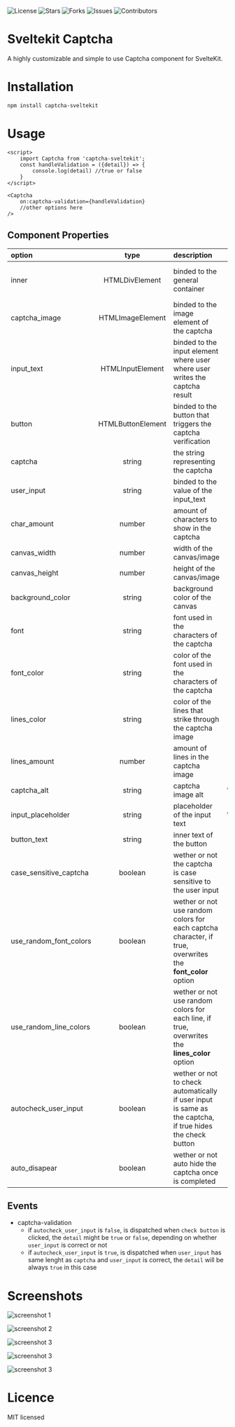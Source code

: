 ![License](https://img.shields.io/github/license/carlos-err406/captcha-sveltekit) ![Stars](https://img.shields.io/github/stars/carlos-err406/captcha-sveltekit) ![Forks](https://img.shields.io/github/forks/carlos-err406/captcha-sveltekit) ![Issues](https://img.shields.io/github/issues/carlos-err406/captcha-sveltekit) ![Contributors](https://img.shields.io/github/contributors/carlos-err406/captcha-sveltekit)

# Sveltekit Captcha


A highly customizable and simple to use Captcha component for SvelteKit.

# Installation
```bash
npm install captcha-sveltekit
```

# Usage
```svelte
<script>
    import Captcha from 'captcha-sveltekit';
    const handleValidation = ({detail}) => {
        console.log(detail) //true or false
    }
</script>

<Captcha
    on:captcha-validation={handleValidation}
    //other options here
/>
```

## Component Properties
| option                 |       type        | description                                                                                               |               default                |
| :--------------------- | :---------------: | :-------------------------------------------------------------------------------------------------------- | :----------------------------------: |
| inner                  |  HTMLDivElement   | binded to the general container                                                                           | undefined until component is mounted |
| captcha_image          | HTMLImageElement  | binded to the image element of the captcha                                                                | undefined until component is mounted |
| input_text             | HTMLInputElement  | binded to the input element where user where user writes the captcha result                               | undefined until component is mounted |
| button                 | HTMLButtonElement | binded to the button that triggers the captcha verification                                               | undefined until component is mounted |
| captcha                |      string       | the string representing the captcha                                                                       |                  ""                  |
| user_input             |      string       | binded to the value of the input_text                                                                     |                  ""                  |
| char_amount            |      number       | amount of characters to show in the captcha                                                               |                  5                   |
| canvas_width           |      number       | width of the canvas/image                                                                                 |                 345                  |
| canvas_height          |      number       | height of the canvas/image                                                                                |                  96                  |
| background_color       |      string       | background color of the canvas                                                                            |                "#FFF"                |
| font                   |      string       | font used in the characters of the captcha                                                                |          "bold 30px Ubuntu"          |
| font_color             |      string       | color of the font used in the characters of the captcha                                                   |                "#777"                |
| lines_color            |      string       | color of the lines that strike through the captcha image                                                  |                "#777"                |
| lines_amount           |      number       | amount of lines in the captcha image                                                                      |                  20                  |
| captcha_alt            |      string       | captcha image alt                                                                                         |              "CAPTCHA"               |
| input_placeholder      |      string       | placeholder of the input text                                                                             |              "CAPTCHA"               |
| button_text            |      string       | inner text of the button                                                                                  |               "Check"                |
| case_sensitive_captcha |      boolean      | wether or not the captcha is case sensitive to the user input                                             |                 true                 |
| use_random_font_colors |      boolean      | wether or not use random colors for each captcha character, if true, overwrites the **font_color** option |                false                 |
| use_random_line_colors |      boolean      | wether or not use random colors for each line, if true, overwrites the **lines_color** option             |                false                 |
| autocheck_user_input   |      boolean      | wether or not to check automatically if user input is same as the captcha, if true hides the check button |                false                 |
| auto_disapear          |      boolean      | wether or not auto hide the captcha once is completed                                                     |                 true                 |

## Events
- captcha-validation
  - if `autocheck_user_input` is `false`, is dispatched when `check button` is clicked, the `detail` might be `true` or `false`, depending on whether `user_input` is correct or not
  - if `autocheck_user_input` is `true`, is dispatched when `user_input` has same lenght as `captcha` and `user_input` is correct, the `detail` will be always `true` in this case 

# Screenshots

<!-- `default values`</br> -->
![screenshot 1](static/screenshots/image_2023-04-10_18-10-24.png)</br>
<!-- `autocheck_user_input=true`</br> -->
![screenshot 2](static/screenshots/image_2023-04-10_18-10-24(2).png)</br>
<!-- `use_random_font_colors=true`</br> -->
![screenshot 3](static/screenshots/image_2023-04-10_18-12-03.png)</br>
<!-- `use_random_font_colors=true`
`use_random_line_colors=true`</br> -->
![screenshot 3](static/screenshots/image_2023-04-10_18-12-03(2).png)</br>
<!-- `char_amount=10`
`line_amount=5`
`font='Italic 30px Arial'`</br> -->
![screenshot 3](static/screenshots/image_2023-04-10_18-12-03(3).png)

# Licence
MIT licensed


